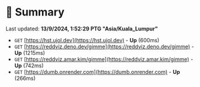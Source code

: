 # 📖 Summary
Last updated: **13/9/2024, 1:52:29 PTG "Asia/Kuala_Lumpur"**

- `GET` [https://hst.ujol.dev](https://hst.ujol.dev) - **Up** (600ms)
- `GET` [https://reddviz.deno.dev/gimme](https://reddviz.deno.dev/gimme) - **Up** (1215ms)
- `GET` [https://reddviz.amar.kim/gimme](https://reddviz.amar.kim/gimme) - **Up** (742ms)
- `GET` [https://dumb.onrender.com](https://dumb.onrender.com) - **Up** (266ms)
